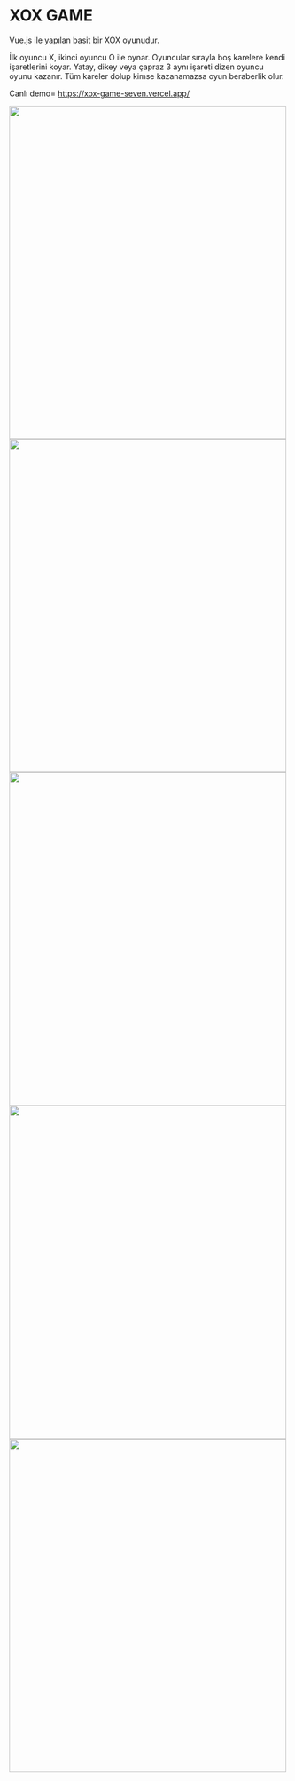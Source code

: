 # XOX GAME

Vue.js ile yapılan basit bir XOX oyunudur.

İlk oyuncu X, ikinci oyuncu O ile oynar. Oyuncular sırayla boş karelere kendi işaretlerini koyar. Yatay, dikey veya çapraz 3 aynı işareti dizen oyuncu oyunu kazanır. Tüm kareler dolup kimse kazanamazsa oyun beraberlik olur.

Canlı demo= https://xox-game-seven.vercel.app/

<img width="500" height="600"  src="https://github.com/user-attachments/assets/b14a8d37-6cd2-4c04-9800-5564158352e7" />

<img width="500" height="600"  src="https://github.com/user-attachments/assets/deeaf4a7-b1f4-459a-9528-6a88836f51c4" />

<img width="500" height="600"  src="https://github.com/user-attachments/assets/4f4053ea-83fa-4e89-84e2-8c62d8f3153c" />

<img width="500" height="600"  src="https://github.com/user-attachments/assets/39ca63bf-8343-4f2b-8fd8-fae77e2ead37" />

<img width="500" height="600"  src="https://github.com/user-attachments/assets/087e30aa-7955-4443-b752-d8e40a291010" />

